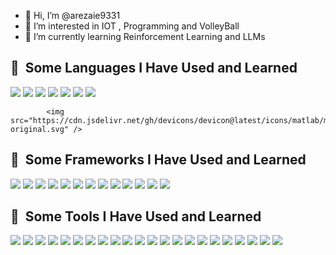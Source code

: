 - 👋 Hi, I’m @arezaie9331
- 👀 I’m interested in IOT , Programming and VolleyBall
- 🌱 I’m currently learning Reinforcement Learning and LLMs
<h2> 🚀 &nbsp;Some Languages I Have Used and Learned</h2>
<p align="left">

<img src="https://cdn.jsdelivr.net/gh/devicons/devicon@latest/icons/html5/html5-original-wordmark.svg" />
<img src="https://cdn.jsdelivr.net/gh/devicons/devicon@latest/icons/css3/css3-original-wordmark.svg" />
<img src="https://cdn.jsdelivr.net/gh/devicons/devicon@latest/icons/csharp/csharp-original.svg" />
<img src="https://cdn.jsdelivr.net/gh/devicons/devicon@latest/icons/cplusplus/cplusplus-original.svg" />      
<img src="https://cdn.jsdelivr.net/gh/devicons/devicon@latest/icons/python/python-original-wordmark.svg" />
<img src="https://cdn.jsdelivr.net/gh/devicons/devicon@latest/icons/javascript/javascript-original.svg" />
<img src="https://cdn.jsdelivr.net/gh/devicons/devicon@latest/icons/dart/dart-original.svg" />
                   
            <img src="https://cdn.jsdelivr.net/gh/devicons/devicon@latest/icons/matlab/matlab-original.svg" />
          
</p>


<h2> 🚀 &nbsp;Some Frameworks I Have Used and Learned</h2>
<p align="left">


  <img src="https://cdn.jsdelivr.net/gh/devicons/devicon@latest/icons/dot-net/dot-net-plain-wordmark.svg" />

  <img src="https://cdn.jsdelivr.net/gh/devicons/devicon@latest/icons/dotnetcore/dotnetcore-original.svg" />


  <img src="https://cdn.jsdelivr.net/gh/devicons/devicon@latest/icons/blazor/blazor-original.svg" />

  <img src="https://cdn.jsdelivr.net/gh/devicons/devicon@latest/icons/django/django-plain.svg" />

  <img src="https://cdn.jsdelivr.net/gh/devicons/devicon@latest/icons/djangorest/djangorest-original.svg" />

  <img src="https://cdn.jsdelivr.net/gh/devicons/devicon@latest/icons/entityframeworkcore/entityframeworkcore-original.svg" />

  <img src="https://cdn.jsdelivr.net/gh/devicons/devicon@latest/icons/flask/flask-original.svg" />

  <img src="https://cdn.jsdelivr.net/gh/devicons/devicon@latest/icons/flutter/flutter-original.svg" />

  <img src="https://cdn.jsdelivr.net/gh/devicons/devicon@latest/icons/opencv/opencv-original.svg" />

  <img src="https://cdn.jsdelivr.net/gh/devicons/devicon@latest/icons/pytorch/pytorch-original.svg" />

  <img src="https://cdn.jsdelivr.net/gh/devicons/devicon@latest/icons/qt/qt-original.svg" />
  <img src="https://cdn.jsdelivr.net/gh/devicons/devicon@latest/icons/tensorflow/tensorflow-original.svg" />

  <img src="https://cdn.jsdelivr.net/gh/devicons/devicon@latest/icons/xamarin/xamarin-original.svg" />
          
          
</p>


<h2> 🚀 &nbsp;Some Tools I Have Used and Learned</h2>
<p align="left">


  <img src="https://cdn.jsdelivr.net/gh/devicons/devicon@latest/icons/arduino/arduino-original-wordmark.svg" />

  <img src="https://cdn.jsdelivr.net/gh/devicons/devicon@latest/icons/debian/debian-plain.svg" />

  <img src="https://cdn.jsdelivr.net/gh/devicons/devicon@latest/icons/docker/docker-original.svg" />

  <img src="https://cdn.jsdelivr.net/gh/devicons/devicon@latest/icons/firebase/firebase-original.svg" />


  <img src="https://cdn.jsdelivr.net/gh/devicons/devicon@latest/icons/git/git-original.svg" />

  <img src="https://cdn.jsdelivr.net/gh/devicons/devicon@latest/icons/github/github-original.svg" />

  <img src="https://cdn.jsdelivr.net/gh/devicons/devicon@latest/icons/googlecolab/googlecolab-original.svg" />
  <img src="https://cdn.jsdelivr.net/gh/devicons/devicon@latest/icons/jupyter/jupyter-original.svg" />

  <img src="https://cdn.jsdelivr.net/gh/devicons/devicon@latest/icons/kaggle/kaggle-original.svg" />
  <img src="https://cdn.jsdelivr.net/gh/devicons/devicon@latest/icons/kalilinux/kalilinux-original.svg" />

  <img src="https://cdn.jsdelivr.net/gh/devicons/devicon@latest/icons/keras/keras-original.svg" />

  <img src="https://cdn.jsdelivr.net/gh/devicons/devicon@latest/icons/microsoftsqlserver/microsoftsqlserver-original.svg" />
  <img src="https://cdn.jsdelivr.net/gh/devicons/devicon@latest/icons/visualstudio/visualstudio-original.svg" />


  <img src="https://cdn.jsdelivr.net/gh/devicons/devicon@latest/icons/vscode/vscode-original.svg" />

  <img src="https://cdn.jsdelivr.net/gh/devicons/devicon@latest/icons/mongodb/mongodb-original.svg" />

  <img src="https://cdn.jsdelivr.net/gh/devicons/devicon@latest/icons/mysql/mysql-original.svg" />

  <img src="https://cdn.jsdelivr.net/gh/devicons/devicon@latest/icons/postman/postman-original.svg" />

  <img src="https://cdn.jsdelivr.net/gh/devicons/devicon@latest/icons/postgresql/postgresql-original.svg" />

  <img src="https://cdn.jsdelivr.net/gh/devicons/devicon@latest/icons/pycharm/pycharm-original.svg" />


  <img src="https://cdn.jsdelivr.net/gh/devicons/devicon@latest/icons/rabbitmq/rabbitmq-original.svg" />


  <img src="https://cdn.jsdelivr.net/gh/devicons/devicon@latest/icons/redis/redis-original.svg" />
  <img src="https://cdn.jsdelivr.net/gh/devicons/devicon@latest/icons/sqlite/sqlite-original.svg" />
          
          
</p>
